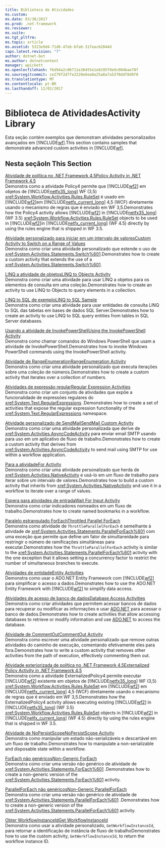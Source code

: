 ```yaml
---
title: Biblioteca de Atividades
ms.custom: 
ms.date: 03/30/2017
ms.prod: .net-framework
ms.reviewer: 
ms.suite: 
ms.tgt_pltfrm: 
ms.topic: article
ms.assetid: 5323e9d4-71d6-47eb-bfa6-31feac62044d
caps.latest.revision: "7"
author: dotnet-bot
ms.author: dotnetcontent
manager: wpickett
ms.openlocfilehash: f6d94a2c06711e30455e1e8195f9e9c004bae78f
ms.sourcegitcommit: ce279f2d7fe2220e6ea0a25a8a7a5370ddf8d9f0
ms.translationtype: MT
ms.contentlocale: pt-BR
ms.lasthandoff: 12/02/2017
---
```

# <a name="activity-library"></a><span data-ttu-id="5be72-102">Biblioteca de Atividades</span><span class="sxs-lookup"><span data-stu-id="5be72-102">Activity Library</span></span>
<span data-ttu-id="5be72-103">Esta seção contém exemplos que demonstram atividades personalizados avançados em [!INCLUDE[wf](../../../../includes/wf-md.md)].</span><span class="sxs-lookup"><span data-stu-id="5be72-103">This section contains samples that demonstrate advanced custom activities in [!INCLUDE[wf](../../../../includes/wf-md.md)].</span></span>  
  
## <a name="in-this-section"></a><span data-ttu-id="5be72-104">Nesta seção</span><span class="sxs-lookup"><span data-stu-id="5be72-104">In This Section</span></span>  
 [<span data-ttu-id="5be72-105">Atividade de política no .NET Framework 4.5</span><span class="sxs-lookup"><span data-stu-id="5be72-105">Policy Activity in .NET Framework 4.5</span></span>](../../../../docs/framework/windows-workflow-foundation/samples/policy-activity-in-net-framework-4-5.md)  
 <span data-ttu-id="5be72-106">Demonstra como a atividade Policy4 permite que [!INCLUDE[wf2](../../../../includes/wf2-md.md)] em objetos de [!INCLUDE[netfx35_long](../../../../includes/netfx35-long-md.md)] WF (3,5) <xref:System.Workflow.Activities.Rules.RuleSet> é usado em [!INCLUDE[wf2](../../../../includes/wf2-md.md)]em [!INCLUDE[netfx_current_long](../../../../includes/netfx-current-long-md.md)] 4,5 (WCF) diretamente usando o mecanismo de regras que é enviado em WF 3,5.</span><span class="sxs-lookup"><span data-stu-id="5be72-106">Demonstrates how the Policy4 activity allows [!INCLUDE[wf2](../../../../includes/wf2-md.md)] in [!INCLUDE[netfx35_long](../../../../includes/netfx35-long-md.md)] (WF 3.5) <xref:System.Workflow.Activities.Rules.RuleSet> objects to be used in [!INCLUDE[wf2](../../../../includes/wf2-md.md)]in [!INCLUDE[netfx_current_long](../../../../includes/netfx-current-long-md.md)] (WF 4.5) directly by using the rules engine that is shipped in WF 3.5.</span></span>  
  
 [<span data-ttu-id="5be72-107">Atividade personalizado para iniciar em um intervalo de valores</span><span class="sxs-lookup"><span data-stu-id="5be72-107">Custom Activity to Switch on a Range of Values</span></span>](../../../../docs/framework/windows-workflow-foundation/samples/custom-activity-to-switch-on-a-range-of-values.md)  
 <span data-ttu-id="5be72-108">Demonstra como criar uma atividade personalizado que estende o uso de <xref:System.Activities.Statements.Switch%601>.</span><span class="sxs-lookup"><span data-stu-id="5be72-108">Demonstrates how to create a custom activity that extends the use of a <xref:System.Activities.Statements.Switch%601>.</span></span>  
  
 [<span data-ttu-id="5be72-109">LINQ a atividade de objetos</span><span class="sxs-lookup"><span data-stu-id="5be72-109">LINQ to Objects Activity</span></span>](../../../../docs/framework/windows-workflow-foundation/samples/linq-to-objects-activity.md)  
 <span data-ttu-id="5be72-110">Demonstra como criar uma atividade para usar LINQ a objetos para os elementos de consulta em uma coleção.</span><span class="sxs-lookup"><span data-stu-id="5be72-110">Demonstrates how to create an activity to use LINQ to Objects to query elements in a collection.</span></span>  
  
 [<span data-ttu-id="5be72-111">LINQ to SQL de exemplo</span><span class="sxs-lookup"><span data-stu-id="5be72-111">LINQ to SQL Sample</span></span>](../../../../docs/framework/windows-workflow-foundation/samples/linq-to-sql-sample.md)  
 <span data-ttu-id="5be72-112">Demonstra como criar uma atividade para usar entidades de consulta LINQ to SQL das tabelas em bases de dados SQL Server.</span><span class="sxs-lookup"><span data-stu-id="5be72-112">Demonstrates how to create an activity to use LINQ to SQL query entities from tables in SQL Server databases.</span></span>  
  
 [<span data-ttu-id="5be72-113">Usando a atividade de InvokePowerShell</span><span class="sxs-lookup"><span data-stu-id="5be72-113">Using the InvokePowerShell Activity</span></span>](../../../../docs/framework/windows-workflow-foundation/samples/using-the-invokepowershell-activity.md)  
 <span data-ttu-id="5be72-114">Demonstra como chamar comandos do Windows PowerShell que usam a atividade de InvokePowerShell.</span><span class="sxs-lookup"><span data-stu-id="5be72-114">Demonstrates how to invoke Windows PowerShell commands using the InvokePowerShell activity.</span></span>  
  
 [<span data-ttu-id="5be72-115">Atividade de RangeEnumeration</span><span class="sxs-lookup"><span data-stu-id="5be72-115">RangeEnumeration Activity</span></span>](../../../../docs/framework/windows-workflow-foundation/samples/rangeenumeration-activity.md)  
 <span data-ttu-id="5be72-116">Demonstra como criar uma atividade personalizado que executa iterações sobre uma coleção de números.</span><span class="sxs-lookup"><span data-stu-id="5be72-116">Demonstrates how to create a custom activity that iterates over a collection of numbers.</span></span>  
  
 [<span data-ttu-id="5be72-117">Atividades de expressão regular</span><span class="sxs-lookup"><span data-stu-id="5be72-117">Regular Expression Activities</span></span>](../../../../docs/framework/windows-workflow-foundation/samples/regular-expression-activities.md)  
 <span data-ttu-id="5be72-118">Demonstra como criar um conjunto de atividades que expõe a funcionalidade de expressões regulares do <xref:System.Text.RegularExpressions> .</span><span class="sxs-lookup"><span data-stu-id="5be72-118">Demonstrates how to create a set of activities that expose the regular expression functionality of the <xref:System.Text.RegularExpressions> namespace.</span></span>  
  
 [<span data-ttu-id="5be72-119">Atividade personalizado de SendMail</span><span class="sxs-lookup"><span data-stu-id="5be72-119">SendMail Custom Activity</span></span>](../../../../docs/framework/windows-workflow-foundation/samples/sendmail-custom-activity.md)  
 <span data-ttu-id="5be72-120">Demonstra como criar uma atividade personalizada que derive de <xref:System.Activities.AsyncCodeActivity> para enviar email SMTP usando para uso em um aplicativo de fluxo de trabalho.</span><span class="sxs-lookup"><span data-stu-id="5be72-120">Demonstrates how to create a custom activity that derives from <xref:System.Activities.AsyncCodeActivity> to send mail using SMTP for use within a workflow application.</span></span>  
  
 [<span data-ttu-id="5be72-121">Para a atividade</span><span class="sxs-lookup"><span data-stu-id="5be72-121">For Activity</span></span>](../../../../docs/framework/windows-workflow-foundation/samples/for-activity.md)  
 <span data-ttu-id="5be72-122">Demonstra como criar uma atividade personalizado que herda de <xref:System.Activities.NativeActivity> e usá-lo em um fluxo de trabalho para iterar sobre um intervalo de valores.</span><span class="sxs-lookup"><span data-stu-id="5be72-122">Demonstrates how to build a custom activity that inherits from <xref:System.Activities.NativeActivity> and use it in a workflow to iterate over a range of values.</span></span>  
  
 [<span data-ttu-id="5be72-123">Espera para atividades de entrada</span><span class="sxs-lookup"><span data-stu-id="5be72-123">Wait For Input Activity</span></span>](../../../../docs/framework/windows-workflow-foundation/samples/wait-for-input-activity.md)  
 <span data-ttu-id="5be72-124">Demonstra como criar indicadores nomeados em um fluxo de trabalho.</span><span class="sxs-lookup"><span data-stu-id="5be72-124">Demonstrates how to create named bookmarks in a workflow.</span></span>  
  
 [<span data-ttu-id="5be72-125">Paralelo estrangulado ForEach</span><span class="sxs-lookup"><span data-stu-id="5be72-125">Throttled Parallel ForEach</span></span>](../../../../docs/framework/windows-workflow-foundation/samples/throttled-parallel-foreach.md)  
 <span data-ttu-id="5be72-126">Demonstra como atividade de `ThrottleParallelForEach` é semelhante à atividade de <xref:System.Activities.Statements.ParallelForEach%601> com uma exceção que permite que define um fator de simultaneidade para restringir o número de ramificações simultâneas para executar.</span><span class="sxs-lookup"><span data-stu-id="5be72-126">Demonstrates how the `ThrottleParallelForEach` activity is similar to the <xref:System.Activities.Statements.ParallelForEach%601> activity with the one exception that it allows setting a concurrency factor to restrict the number of simultaneous branches to execute.</span></span>  
  
 [<span data-ttu-id="5be72-127">Atividades de entidade</span><span class="sxs-lookup"><span data-stu-id="5be72-127">Entity Activities</span></span>](../../../../docs/framework/windows-workflow-foundation/samples/entity-activities.md)  
 <span data-ttu-id="5be72-128">Demonstra como usar o ADO.NET Entity Framework com [!INCLUDE[wf2](../../../../includes/wf2-md.md)] para simplificar o acesso a dados.</span><span class="sxs-lookup"><span data-stu-id="5be72-128">Demonstrates how to use the ADO.NET Entity Framework with [!INCLUDE[wf2](../../../../includes/wf2-md.md)] to simplify data access.</span></span>  
  
 [<span data-ttu-id="5be72-129">Atividades de acesso de banco de dados</span><span class="sxs-lookup"><span data-stu-id="5be72-129">Database Access Activities</span></span>](../../../../docs/framework/windows-workflow-foundation/samples/database-access-activities.md)  
 <span data-ttu-id="5be72-130">Demonstra como criar atividades que permitem acessar bancos de dados para recuperar ou modificar as informações e usar [ADO.NET](http://go.microsoft.com/fwlink/?LinkId=166081) para acessar o banco de dados.</span><span class="sxs-lookup"><span data-stu-id="5be72-130">Demonstrates how to create activities that allow accessing databases to retrieve or modify information and use [ADO.NET](http://go.microsoft.com/fwlink/?LinkId=166081) to access the database.</span></span>  
  
 [<span data-ttu-id="5be72-131">Atividade de CommentOut</span><span class="sxs-lookup"><span data-stu-id="5be72-131">CommentOut Activity</span></span>](../../../../docs/framework/windows-workflow-foundation/samples/commentout-activity.md)  
 <span data-ttu-id="5be72-132">Demonstra como escrever uma atividade personalizado que remove outras atividades do caminho de execução, comentando efetivamente eles para fora.</span><span class="sxs-lookup"><span data-stu-id="5be72-132">Demonstrates how to write a custom activity that removes other activities from the path of execution, effectively commenting them out.</span></span>  
  
 [<span data-ttu-id="5be72-133">Atividade exteriorizada de política no .NET Framework 4.5</span><span class="sxs-lookup"><span data-stu-id="5be72-133">Externalized Policy Activity in .NET Framework 4.5</span></span>](../../../../docs/framework/windows-workflow-foundation/samples/externalized-policy-activity-in-net-framework-4-5.md)  
 <span data-ttu-id="5be72-134">Demonstra como a atividade ExternalizedPolicy4 permite executar [!INCLUDE[wf2](../../../../includes/wf2-md.md)] existente em objetos de [!INCLUDE[netfx35_long](../../../../includes/netfx35-long-md.md)] WF (3,5) <xref:System.Workflow.Activities.Rules.RuleSet> em [!INCLUDE[wf2](../../../../includes/wf2-md.md)] em [!INCLUDE[netfx_current_long](../../../../includes/netfx-current-long-md.md)] 4,5 (WCF) diretamente usando o mecanismo de regras que é enviado em WF 3,5.</span><span class="sxs-lookup"><span data-stu-id="5be72-134">Demonstrates how the ExternalizedPolicy4 activity allows executing existing [!INCLUDE[wf2](../../../../includes/wf2-md.md)] in [!INCLUDE[netfx35_long](../../../../includes/netfx35-long-md.md)] (WF 3.5) <xref:System.Workflow.Activities.Rules.RuleSet> objects in [!INCLUDE[wf2](../../../../includes/wf2-md.md)] in [!INCLUDE[netfx_current_long](../../../../includes/netfx-current-long-md.md)] (WF 4.5) directly by using the rules engine that is shipped in WF 3.5.</span></span>  
  
 [<span data-ttu-id="5be72-135">Atividade de NoPersistScope</span><span class="sxs-lookup"><span data-stu-id="5be72-135">NoPersistScope Activity</span></span>](../../../../docs/framework/windows-workflow-foundation/samples/nopersistscope-activity.md)  
 <span data-ttu-id="5be72-136">Demonstra como manipular um estado não-serializáveis e descartável em um fluxo de trabalho.</span><span class="sxs-lookup"><span data-stu-id="5be72-136">Demonstrates how to manipulate a non-serializable and disposable state within a workflow.</span></span>  
  
 [<span data-ttu-id="5be72-137">ForEach não genéricos</span><span class="sxs-lookup"><span data-stu-id="5be72-137">Non-Generic ForEach</span></span>](../../../../docs/framework/windows-workflow-foundation/samples/non-generic-foreach.md)  
 <span data-ttu-id="5be72-138">Demonstra como criar uma versão não genérico de atividade de <xref:System.Activities.Statements.ForEach%601> .</span><span class="sxs-lookup"><span data-stu-id="5be72-138">Demonstrates how to create a non-generic version of the <xref:System.Activities.Statements.ForEach%601> activity.</span></span>  
  
 [<span data-ttu-id="5be72-139">ParallelForEach não genéricos</span><span class="sxs-lookup"><span data-stu-id="5be72-139">Non-Generic ParallelForEach</span></span>](../../../../docs/framework/windows-workflow-foundation/samples/non-generic-parallelforeach.md)  
 <span data-ttu-id="5be72-140">Demonstra como criar uma versão não genérico de atividade de <xref:System.Activities.Statements.ParallelForEach%601> .</span><span class="sxs-lookup"><span data-stu-id="5be72-140">Demonstrates how to create a non-generic version of the <xref:System.Activities.Statements.ParallelForEach%601> activity.</span></span>  
  
 [<span data-ttu-id="5be72-141">Obter WorkflowInstanceId</span><span class="sxs-lookup"><span data-stu-id="5be72-141">Get WorkflowInstanceId</span></span>](../../../../docs/framework/windows-workflow-foundation/samples/get-workflowinstanceid.md)  
 <span data-ttu-id="5be72-142">Demonstra como usar a atividade personalizado, `GetWorkflowInstanceId`, para retornar a identificação de instância de fluxo de trabalho</span><span class="sxs-lookup"><span data-stu-id="5be72-142">Demonstrates how to use the custom activity, `GetWorkflowInstanceId`, to return the workflow instance ID.</span></span>
